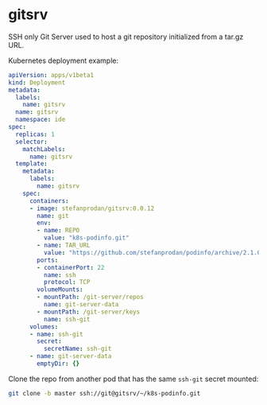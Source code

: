 # gitsrv

SSH only Git Server used to host a git repository initialized from a tar.gz URL.

Kubernetes deployment example:

```yaml
apiVersion: apps/v1beta1
kind: Deployment
metadata:
  labels:
    name: gitsrv
  name: gitsrv
  namespace: ide
spec:
  replicas: 1
  selector:
    matchLabels:
      name: gitsrv
  template:
    metadata:
      labels:
        name: gitsrv
    spec:
      containers:
      - image: stefanprodan/gitsrv:0.0.12
        name: git
        env:
        - name: REPO
          value: "k8s-podinfo.git"
        - name: TAR_URL
          value: "https://github.com/stefanprodan/podinfo/archive/2.1.0.tar.gz"
        ports:
        - containerPort: 22
          name: ssh
          protocol: TCP
        volumeMounts:
        - mountPath: /git-server/repos
          name: git-server-data
        - mountPath: /git-server/keys
          name: ssh-git
      volumes:
      - name: ssh-git
        secret:
          secretName: ssh-git
      - name: git-server-data
        emptyDir: {}
```

Clone the repo from another pod that has the same `ssh-git` secret mounted:

```bash
git clone -b master ssh://git@gitsrv/~/k8s-podinfo.git
```
